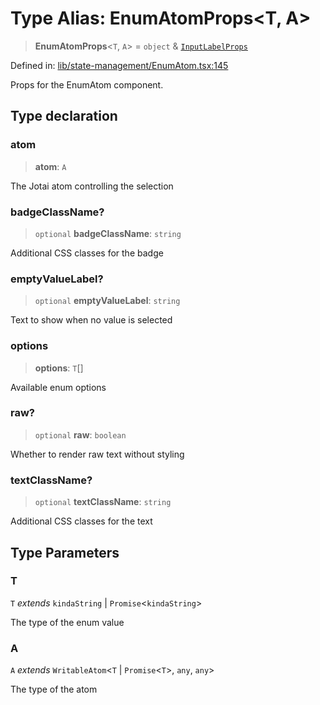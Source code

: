 # Type Alias: EnumAtomProps\<T, A\>

> **EnumAtomProps**\<`T`, `A`\> = `object` & [`InputLabelProps`](InputLabelProps.md)

Defined in: [lib/state-management/EnumAtom.tsx:145](https://github.com/aldesgroup/goaldn/blob/850e22fffd19501920628173674ada43cba9a29a/lib/state-management/EnumAtom.tsx#L145)

Props for the EnumAtom component.

## Type declaration

### atom

> **atom**: `A`

The Jotai atom controlling the selection

### badgeClassName?

> `optional` **badgeClassName**: `string`

Additional CSS classes for the badge

### emptyValueLabel?

> `optional` **emptyValueLabel**: `string`

Text to show when no value is selected

### options

> **options**: `T`[]

Available enum options

### raw?

> `optional` **raw**: `boolean`

Whether to render raw text without styling

### textClassName?

> `optional` **textClassName**: `string`

Additional CSS classes for the text

## Type Parameters

### T

`T` *extends* `kindaString` \| `Promise`\<`kindaString`\>

The type of the enum value

### A

`A` *extends* `WritableAtom`\<`T` \| `Promise`\<`T`\>, `any`, `any`\>

The type of the atom
